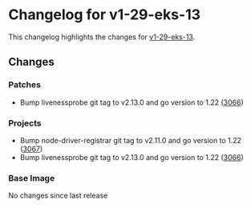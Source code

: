 # Changelog for v1-29-eks-13

This changelog highlights the changes for [v1-29-eks-13](https://github.com/aws/eks-distro/tree/v1-29-eks-13).

## Changes

### Patches
* Bump livenessprobe git tag to v2.13.0 and go version to 1.22 ([3066](https://github.com/aws/eks-distro/pull/3066))

### Projects
* Bump node-driver-registrar git tag to v2.11.0 and go version to 1.22 ([3067](https://github.com/aws/eks-distro/pull/3067))
* Bump livenessprobe git tag to v2.13.0 and go version to 1.22 ([3066](https://github.com/aws/eks-distro/pull/3066))

### Base Image
No changes since last release

